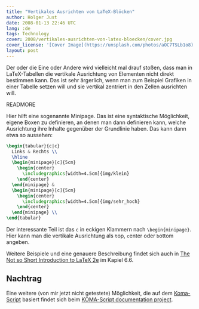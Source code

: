 ```yaml
---
title: "Vertikales Ausrichten von LaTeX-Blöcken"
author: Holger Just
date: 2008-01-13 22:46 UTC
lang: :de
tags: Technology
cover: 2008/vertikales-ausrichten-von-latex-bloecken/cover.jpg
cover_license: '[Cover Image](https://unsplash.com/photos/aOC7TSLb1o8) by [Lauren Mancke](https://unsplash.com/@laurenmancke), [CC Zero 1.0](https://unsplash.com/license)'
layout: post
---
```


Der oder die Eine oder Andere wird vielleicht mal drauf stoßen, dass man in LaTeX-Tabellen die vertikale Ausrichtung von Elementen nicht direkt bestimmen kann. Das ist sehr ärgerlich, wenn man zum Beispiel Grafiken in einer Tabelle setzen will und sie vertikal zentriert in den Zellen ausrichten will.

READMORE

Hier hilft eine sogenannte Minipage. Das ist eine syntaktische Möglichkeit, eigene Boxen zu definieren, an denen man dann definieren kann, welche Ausrichtung ihre Inhalte gegenüber der Grundlinie haben. Das kann dann etwa so aussehen:

```latex
\begin{tabular}{c|c}
  Links & Rechts \\
  \hline
  \begin{minipage}[c]{5cm}
    \begin{center}
      \includegraphics[width=4.5cm]{img/klein}
    \end{center}
  \end{minipage} &
  \begin{minipage}[c]{5cm}
    \begin{center}
      \includegraphics[width=4.5cm]{img/sehr_hoch}
    \end{center}
  \end{minipage} \\
\end{tabular}
```

Der interessante Teil ist das `c` in eckigen Klammern nach `\begin{minipage}`. Hier kann man die vertikale Ausrichtung als `t`op, `c`enter oder `b`ottom angeben.

Weitere Beispiele und eine genauere Beschreibung findet sich auch in [The Not so Short Introduction to LaTeX 2e](http://www.ctan.org/tex-archive/info/lshort/english/lshort.pdf) im Kapiel 6.6.

## Nachtrag
Eine weitere (von mir jetzt nicht getestete) Möglichkeit, die auf dem [Koma-Script](http://dante.ctan.org/CTAN/macros/latex/contrib/koma-script/)  basiert findet sich beim [KOMA-Script documentation project](http://www.komascript.de/node/718#comment-1710).

